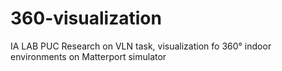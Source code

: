 # 360-visualization
IA LAB PUC Research on VLN task, visualization fo 360° indoor environments on Matterport simulator

